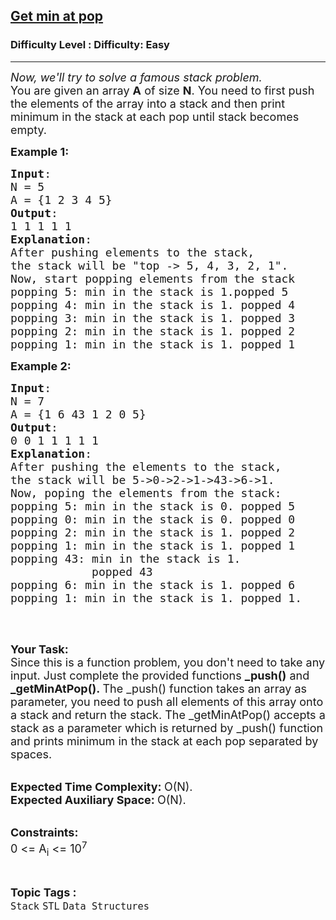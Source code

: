 <h2><a href="https://www.geeksforgeeks.org/problems/get-min-at-pop/1">Get min at pop</a></h2><h3>Difficulty Level : Difficulty: Easy</h3><hr><div class="problems_problem_content__Xm_eO"><p><em><span style="font-size:18px">Now, we'll try to solve a famous stack problem. </span></em><br>
<span style="font-size:18px">You are given an array <strong>A</strong> of size <strong>N</strong>. You need to first push the elements of the array into a stack and then print minimum in the stack at each pop until stack becomes empty.</span></p>

<p><span style="font-size:18px"><strong>Example 1:</strong></span></p>

<pre><span style="font-size:18px"><strong>Input</strong>:
N = 5
A = {1 2 3 4 5}
<strong>Output</strong>: 
1 1 1 1 1
<strong>Explanation</strong>: 
After pushing elements to the stack, 
the stack will be "top -&gt; 5, 4, 3, 2, 1". 
Now, start popping elements from the stack
popping&nbsp;5: min in&nbsp;the stack is&nbsp;1.popped 5
popping&nbsp;4: min in the stack is 1. popped 4
popping&nbsp;3: min in the stack is&nbsp;1. popped 3
popping 2: min in the stack is 1. popped 2
popping 1: min in the stack is 1. popped 1
</span></pre>

<p><span style="font-size:18px"><strong>Example 2:</strong></span></p>

<pre><span style="font-size:18px"><strong>Input</strong>: 
N = 7
A = {1 6 43 1 2 0 5}
<strong>Output</strong>: 
0 0 1 1 1 1 1
<strong>Explanation</strong>: 
After pushing the elements to the stack, 
the stack will be 5-&gt;0-&gt;2-&gt;1-&gt;43-&gt;6-&gt;1. 
Now, poping the elements from the stack:
popping 5: min in the stack is 0. popped 5
popping 0: min in the stack is 0. popped 0
popping 2: min in the stack is 1. popped 2
popping 1: min in the stack is 1. popped 1
popping 43: min in the stack is 1. 
&nbsp;           popped 43
popping 6: min in the stack is 1. popped 6
popping 1: min in the stack is 1. popped 1.
</span>
</pre>

<p>&nbsp;</p>

<p><span style="font-size:18px"><strong>Your Task:</strong><br>
Since this is a function problem, you don't need to take any input. Just complete the provided functions <strong>_push()</strong> and <strong>_getMinAtPop().&nbsp;</strong>The _push() function takes an array as parameter, you need to push all elements of this array onto a stack and return the stack. The _getMinAtPop() accepts a stack as a parameter which is returned by _push() function and prints minimum in the stack at each pop separated by spaces.</span></p>

<p><br>
<span style="font-size:18px"><strong>Expected Time Complexity:&nbsp;</strong>O(N).<br>
<strong>Expected Auxiliary Space:&nbsp;</strong>O(N).</span></p>

<p><br>
<strong><span style="font-size:18px">Constraints:</span></strong><br>
<span style="font-size:18px">0 &lt;= A<sub>i</sub> &lt;= 10<sup>7</sup></span></p>
</div><br><p><span style=font-size:18px><strong>Topic Tags : </strong><br><code>Stack</code>&nbsp;<code>STL</code>&nbsp;<code>Data Structures</code>&nbsp;